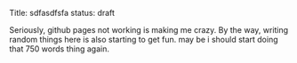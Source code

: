 Title: sdfasdfsfa
status: draft

Seriously, github pages not working is making me  crazy. By the way, writing random things here is also starting to get fun. may be i should start doing that 750 words thing again.
